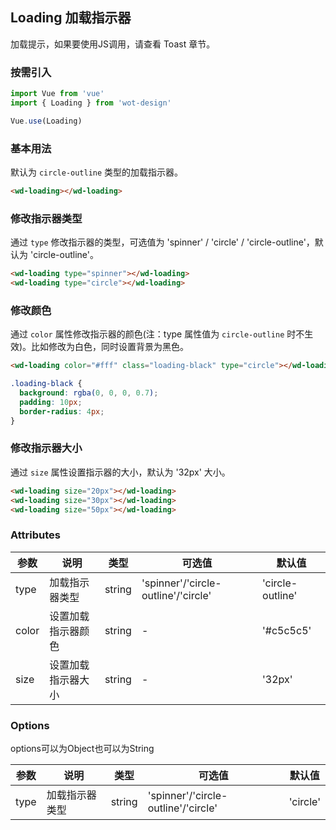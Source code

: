 ## Loading 加载指示器

加载提示，如果要使用JS调用，请查看 Toast 章节。

### 按需引入

```javascript
import Vue from 'vue'
import { Loading } from 'wot-design'

Vue.use(Loading)
```

### 基本用法

默认为 `circle-outline` 类型的加载指示器。

```html
<wd-loading></wd-loading>
```

### 修改指示器类型

通过 `type` 修改指示器的类型，可选值为 'spinner' / 'circle' / 'circle-outline'，默认为 'circle-outline'。

```html
<wd-loading type="spinner"></wd-loading>
<wd-loading type="circle"></wd-loading>
```

### 修改颜色

通过 `color` 属性修改指示器的颜色(注：type 属性值为 `circle-outline` 时不生效)。比如修改为白色，同时设置背景为黑色。

```html
<wd-loading color="#fff" class="loading-black" type="circle"></wd-loading>
```

```css
.loading-black {
  background: rgba(0, 0, 0, 0.7);
  padding: 10px;
  border-radius: 4px;
}
```

### 修改指示器大小

通过 `size` 属性设置指示器的大小，默认为 '32px' 大小。

```html
<wd-loading size="20px"></wd-loading>
<wd-loading size="30px"></wd-loading>
<wd-loading size="50px"></wd-loading>
```

### Attributes

| 参数      | 说明                                 | 类型      | 可选值       | 默认值   |
|---------- |------------------------------------ |---------- |------------- |-------- |
| type      |	加载指示器类型                        |	string    |	'spinner'/'circle-outline'/'circle'  |	'circle-outline'  |
| color	    | 设置加载指示器颜色                      |	string    |	-         |	'#c5c5c5' |
| size      | 设置加载指示器大小                      | string    | -          | '32px'   |

### Options

options可以为Object也可以为String

| 参数      | 说明                                 | 类型      | 可选值       | 默认值   |
|---------- |------------------------------------ |---------- |------------- |-------- |
| type      |	加载指示器类型                        |	string    |	'spinner'/'circle-outline'/'circle'   |	'circle'  |